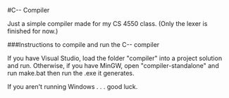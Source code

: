 #C-- Compiler

Just a simple compiler made for my CS 4550 class. (Only the lexer is finished for now.)

###Instructions to compile and run the C-- compiler

If you have Visual Studio, load the folder "compiler" into a project solution and run.
Otherwise, if you have MinGW, open "compiler-standalone" and run make.bat then run the .exe it generates.

If you aren't running Windows . . . good luck.